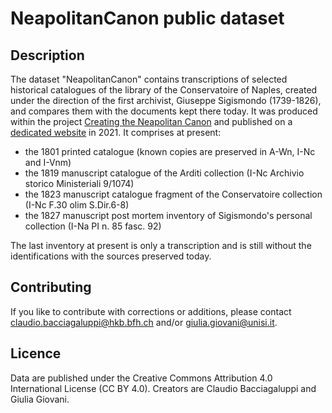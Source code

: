 # NeapolitanCanon public dataset
## Description
The dataset "NeapolitanCanon" contains transcriptions of selected historical catalogues of the library of the Conservatoire of Naples, created under the direction of the first archivist, Giuseppe Sigismondo (1739-1826), and compares them with the documents kept there today. 
It was produced within the project [Creating the Neapolitan Canon](https://www.hkb-interpretation.ch/projekte/creating-the-neapolitan-canon) and published on a [dedicated website](https://neapolitancanon.hkb.bfh.ch/) in 2021.
It comprises at present:
- the 1801 printed catalogue (known copies are preserved in A-Wn, I-Nc and I-Vnm)
- the 1819 manuscript catalogue of the Arditi collection (I-Nc Archivio storico Ministeriali 9/1074)
- the 1823 manuscript catalogue fragment of the Conservatoire collection (I-Nc F.30 olim S.Dir.6-8)
- the 1827 manuscript post mortem inventory of Sigismondo's personal collection (I-Na PI n. 85 fasc. 92)

The last inventory at present is only a transcription and is still without the identifications with the sources preserved today.
## Contributing
If you like to contribute with corrections or additions, please contact <claudio.bacciagaluppi@hkb.bfh.ch> and/or <giulia.giovani@unisi.it>.
## Licence
Data are published under the Creative Commons Attribution 4.0 International License (CC BY 4.0). Creators are Claudio Bacciagaluppi and Giulia Giovani.
